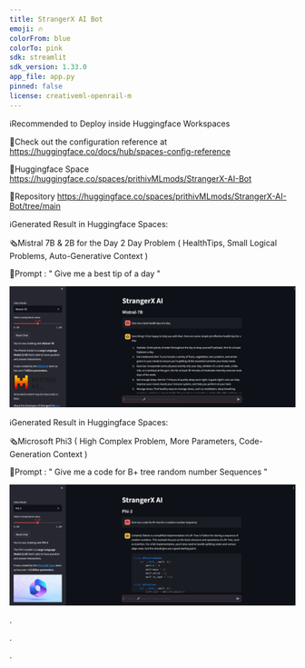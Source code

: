 ```yaml
---
title: StrangerX AI Bot
emoji: 🔥
colorFrom: blue
colorTo: pink
sdk: streamlit
sdk_version: 1.33.0
app_file: app.py
pinned: false
license: creativeml-openrail-m
---
```

ℹ️Recommended to Deploy inside Huggingface Workspaces

🚀Check out the configuration reference at https://huggingface.co/docs/hub/spaces-config-reference

🚀Huggingface Space https://huggingface.co/spaces/prithivMLmods/StrangerX-AI-Bot

🚀Repository https://huggingface.co/spaces/prithivMLmods/StrangerX-AI-Bot/tree/main

ℹ️Generated Result in Huggingface Spaces:

🗞️Mistral 7B & 2B for the Day 2 Day Problem ( HealthTips, Small Logical Problems, Auto-Generative Context ) 

🔮Prompt : " Give me a best tip of a day "


![alt text](assets/zx1.png)


ℹ️Generated Result in Huggingface Spaces:

🗞️Microsoft Phi3 ( High Complex Problem, More Parameters, Code-Generation Context )

🔮Prompt : " Give me a code for B+ tree random number Sequences "


![alt text](assets/zx2.png)

.

.

.

